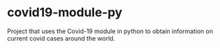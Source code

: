 # covid19-module-py
Project that uses the Covid-19 module in python to obtain information on current covid cases around the world.
